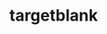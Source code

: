 # targetblank

<!--


requirements
- text template specs for links, labels, categories, etc.
- optional search bar with a few search providers
- short url using 6 alphanumeric chars (https://targetblank.org/aB7pPo)
- submit email and receive a link to a new homepage
- temp password that can be included in the url
- email used to get new temp password
- homepages can be made public at their existing url
- credentials stored
- collapsible labels

notes
- frontend spa served from s3 + cloudfront
- api gatweay + functions backed by dynamodb

endpoints (/api/v1..)
- create new homepage       (POST   /page                 email   )
- fetch homepage            (GET    /page/:address [auth]         )
- authenticate per homepage (POST   /auth/:address        password)
- change homepage password  (PUT    /auth/:address [auth] password)
- reset homepage password   (DELETE /auth/:address [auth] email   )
- edit homepage template    (PUT    /page/:address [auth] data    )
- delete homepage           (DELETE /page/:address [auth]         )
- make homepage public      (PATCH  /page/:address [auth]         )

nosql schema {
    address: string (6 alphanumeric chars),
    password: string (hashed),
    email: string (hashed),
    temporary: string (hashed) || null,
    public: bool,
    rawSpec: string,
    rawSpecVersion: string,
    spec: ...
}

links
- https://github.com/nzoschke/gofaas
- https://read.acloud.guru/how-to-keep-your-lambda-functions-warm-9d7e1aa6e2f0
- https://docs.aws.amazon.com/amazondynamodb/latest/developerguide/bp-general-nosql-design.html
- https://hackernoon.com/introduction-to-aws-with-terraform-7a8daf261dc0?__s=vbsgitpwqxmgtteyr9km
- https://www.terraform.io/docs/providers/aws/guides/serverless-with-aws-lambda-and-api-gateway.html
- https://serverless.com/framework/docs/providers/aws/examples/hello-world/go/

- https://stackoverflow.com/questions/3319479/can-i-git-commit-a-file-and-ignore-its-content-changes

-->
